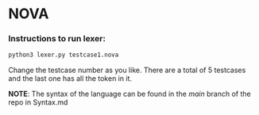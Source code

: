 # NOVA

### Instructions to run lexer:

```bash
python3 lexer.py testcase1.nova
```

Change the testcase number as you like. There are a total of 5 testcases and the last one has all the token in it.

__NOTE__: The syntax of the language can be found in the _main_ branch of the repo in Syntax.md